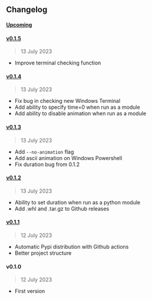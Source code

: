 
## Changelog

#### [Upcoming](https///github.com/kuvaus/coffeepy/compare/v0.1.5...HEAD)


#### [v0.1.5](https://github.com/kuvaus/coffeepy/releases/tag/v0.1.5)

> 13 July 2023

- Improve terminal checking function

#### [v0.1.4](https://github.com/kuvaus/coffeepy/releases/tag/v0.1.4)

> 13 July 2023

- Fix bug in checking new Windows Terminal
- Add ability to specify time=0 when run as a module
- Add ability to disable animation when run as a module

#### [v0.1.3](https://github.com/kuvaus/coffeepy/releases/tag/v0.1.3)

> 13 July 2023

- Add `--no-animation` flag
- Add ascii animation on Windows Powershell
- Fix duration bug from 0.1.2

#### [v0.1.2](https://github.com/kuvaus/coffeepy/releases/tag/v0.1.2)

> 13 July 2023

- Ability to set duration when run as a python module
- Add .whl and .tar.gz to Github releases

#### [v0.1.1](https://github.com/kuvaus/coffeepy/releases/tag/v0.1.1)

> 12 July 2023

- Automatic Pypi distribution with Github actions
- Better project structure

#### v0.1.0

> 12 July 2023

- First version
